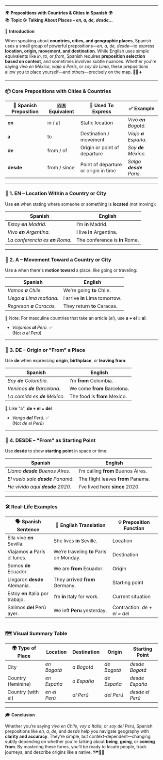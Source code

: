 
---
🌍 **Prepositions with Countries & Cities in Spanish** 🌍  
📚 **Topic 6: Talking About Places – _en, a, de, desde..._**

📘 **Introduction**

When speaking about **countries, cities, and geographic places**, Spanish uses a small group of powerful prepositions—_en, a, de, desde_—to express **location, origin, movement, and destination**. While English uses simple equivalents like _in_, _to_, or _from_, Spanish requires **preposition selection based on context**, and sometimes involves subtle nuances. Whether you're saying _vivo en México_, _viajo a París_, or _soy de Lima_, these prepositions allow you to place yourself—and others—precisely on the map. 🧭🌆✈️

---

### 📦 **Core Prepositions with Cities & Countries**

|🧭 Spanish Preposition|🇬🇧 Equivalent|🔎 Used To Express|✅ Example|
|---|---|---|---|
|**en**|in / at|Static location|_Vivo **en** Bogotá._|
|**a**|to|Destination / movement|_Viajo **a** España._|
|**de**|from / of|Origin or point of departure|_Soy **de** México._|
|**desde**|from / since|Point of departure or origin in time|_Salgo **desde** París._|

---

### 🧠 **1. EN – Location Within a Country or City**

Use **en** when stating where someone or something is **located** (not moving):

|Spanish|English|
|---|---|
|_Estoy **en** Madrid._|I’m **in** Madrid.|
|_Vivo **en** Argentina._|I live **in** Argentina.|
|_La conferencia es **en** Roma._|The conference is **in** Rome.|

---

### 🧠 **2. A – Movement Toward a Country or City**

Use **a** when there's **motion toward** a place, like going or traveling:

|Spanish|English|
|---|---|
|_Vamos **a** Chile._|We’re going **to** Chile.|
|_Llego **a** Lima mañana._|I arrive **in** Lima tomorrow.|
|_Regresan **a** Caracas._|They return **to** Caracas.|

🔁 Note: For masculine countries that take an article (_el_), use **a + el = al**:

- _Viajamos **al** Perú._ ✅  
    (Not _a el Perú_)
    

---

### 🧠 **3. DE – Origin or "From" a Place**

Use **de** when expressing **origin**, **birthplace**, or **leaving from**:

|Spanish|English|
|---|---|
|_Soy **de** Colombia._|I’m **from** Colombia.|
|_Venimos **de** Barcelona._|We come **from** Barcelona.|
|_La comida es **de** México._|The food is **from** Mexico.|

🧠 Like "a", **de + el = del**

- _Vengo **del** Perú._ ✅  
    (Not _de el Perú_)
    

---

### 🧠 **4. DESDE – "From" as Starting Point**

Use **desde** to show **starting point** in space or time:

|Spanish|English|
|---|---|
|_Llamo **desde** Buenos Aires._|I’m calling **from** Buenos Aires.|
|_El vuelo sale **desde** Panamá._|The flight leaves **from** Panama.|
|_He vivido aquí **desde** 2020._|I’ve lived here **since** 2020.|

---

### 🛠️ **Real-Life Examples**

|🗣️ Spanish Sentence|💬 English Translation|💡 Preposition Function|
|---|---|---|
|Ella vive **en** Sevilla.|She lives **in** Seville.|Location|
|Viajamos **a** París el lunes.|We’re traveling **to** Paris on Monday.|Destination|
|Somos **de** Ecuador.|We are **from** Ecuador.|Origin|
|Llegaron **desde** Alemania.|They arrived **from** Germany.|Starting point|
|Estoy **en** Italia por trabajo.|I’m **in** Italy for work.|Current situation|
|Salimos **del** Perú ayer.|We left **Peru** yesterday.|Contraction: _de + el = del_|

---

### 🗺️ **Visual Summary Table**

|🌍 Type of Place|Location|Destination|Origin|Starting Point|
|---|---|---|---|---|
|City|_en Bogotá_|_a Bogotá_|_de Bogotá_|_desde Bogotá_|
|Country (feminine)|_en España_|_a España_|_de España_|_desde España_|
|Country (with el)|_en el Perú_|_al Perú_|_del Perú_|_desde el Perú_|

---

🎓 **Conclusion**

Whether you’re saying _vivo en Chile_, _voy a Italia_, or _soy del Perú_, Spanish prepositions like _en, a, de,_ and _desde_ help you navigate geography with **clarity and accuracy**. They’re simple, but context-dependent—changing subtly depending on whether you're talking about **being**, **going**, or **coming from**. By mastering these forms, you’ll be ready to locate people, track journeys, and describe origins like a native. 🗺️🌆🧳